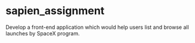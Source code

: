 # sapien_assignment
Develop a front-end application which would help users list and browse all launches by SpaceX program.
